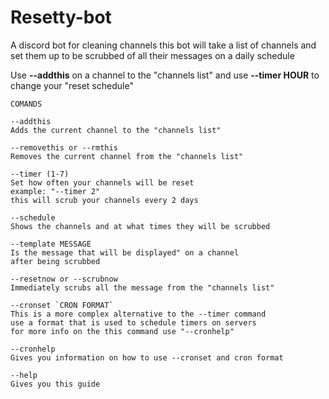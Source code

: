 # Resetty-bot
A discord bot for cleaning channels
this bot will take a list of channels and set them up to be scrubbed
of all their messages on a daily schedule

Use **--addthis** on a channel to the "channels list"
and use **--timer HOUR** to change your "reset schedule"

```
COMANDS

--addthis
Adds the current channel to the "channels list"

--removethis or --rmthis
Removes the current channel from the "channels list"

--timer (1-7)
Set how often your channels will be reset
example: "--timer 2" 
this will scrub your channels every 2 days

--schedule
Shows the channels and at what times they will be scrubbed

--template MESSAGE
Is the message that will be displayed" on a channel 
after being scrubbed

--resetnow or --scrubnow
Immediately scrubs all the message from the "channels list"

--cronset `CRON FORMAT`
This is a more complex alternative to the --timer command
use a format that is used to schedule timers on servers
for more info on the this command use "--cronhelp"

--cronhelp
Gives you information on how to use --cronset and cron format

--help
Gives you this guide
```
